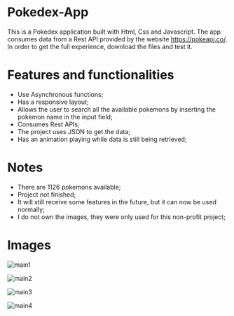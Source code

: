 # Pokedex-App

This is a Pokedex application built with Html, Css and Javascript. The app consumes data from a Rest API provided by the website https://pokeapi.co/. In order to get the full experience, download the files and test it.

# Features and functionalities

- Use Asynchronous functions;
- Has a responsive layout;
- Allows the user to search all the available pokemons by inserting the pokemon name in the input field;
- Consumes Rest APIs;
- The project uses JSON to get the data;
- Has an animation playing while data is still being retrieved;

# Notes

- There are 1126 pokemons available;
- Project not finished;
- It will still receive some features in the future, but it can now be used normally;
- I do not own the images, they were only used for this non-profit project;

# Images

![main1](https://user-images.githubusercontent.com/68081476/174466961-0addf816-77e5-41e6-9b89-b828c1c02906.png)

![main2](https://user-images.githubusercontent.com/68081476/174466962-bfb8d757-d543-4583-b25d-5f9fa63f591f.png)

![main3](https://user-images.githubusercontent.com/68081476/174466966-697d946f-ba68-40b5-8955-5d2233182f4b.png)

![main4](https://user-images.githubusercontent.com/68081476/174466969-af8f4cee-113b-462d-abd9-e45712853ec3.png)
